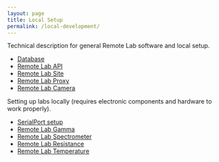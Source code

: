 ```yaml
---
layout: page
title: Local Setup
permalink: /local-development/
---
```


Technical description for general Remote Lab software and local setup.
- [Database](/documentation/local-database)
- [Remote Lab API](/documentation/local-rlab-api)
- [Remote Lab Site](/documentation/local-rlab-site)
- [Remote Lab Proxy](/documentation/local-rlab-proxy)
- [Remote Lab Camera](/documentation/local-rlab-cam)

Setting up labs locally (requires electronic components and hardware to work properly).
- [SerialPort setup](/documentation/local-serialport)
- [Remote Lab Gamma](/documentation/local-gamma)
- [Remote Lab Spectrometer](/documentation/local-spectrometer)
- [Remote Lab Resistance](/documentation/local-resistance)
- [Remote Lab Temperature](/documentation/local-temperature)
